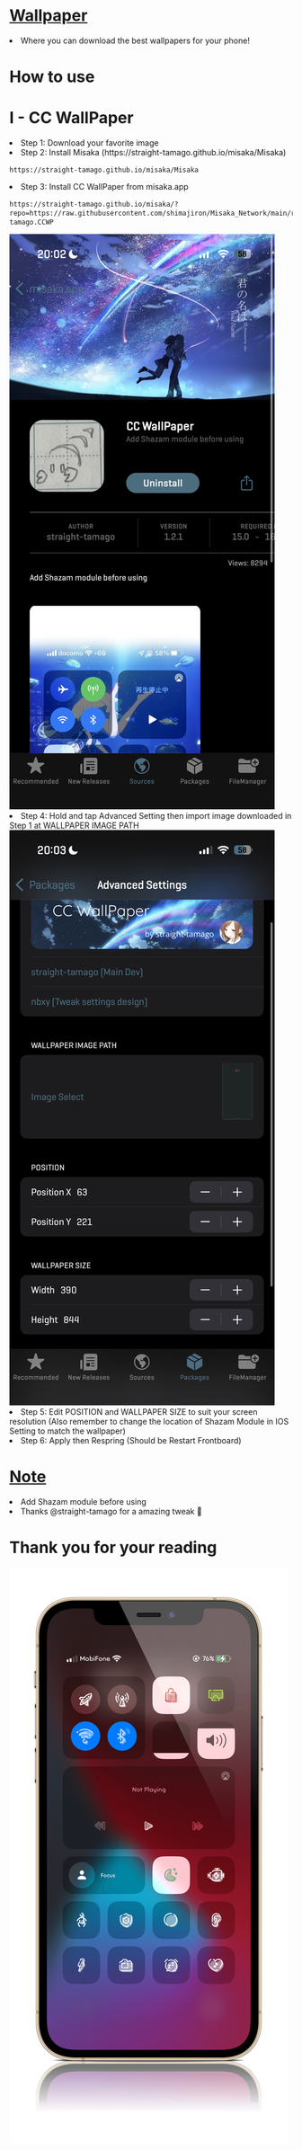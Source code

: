 [Wallpaper](https://github.com/dobabaophuc1706/Wallpaper)
=============
<li>Where you can download the best wallpapers for your phone!</li>

How to use
=============
I - CC WallPaper
=============
<li>Step 1: Download your favorite image</li>
<li>Step 2: Install Misaka (https://straight-tamago.github.io/misaka/Misaka)</li>

```
https://straight-tamago.github.io/misaka/Misaka
```

<li>Step 3: Install CC WallPaper from misaka.app</li>

```
https://straight-tamago.github.io/misaka/?repo=https://raw.githubusercontent.com/shimajiron/Misaka_Network/main/repo.json&tweak=com.straight-tamago.CCWP
```
<img src="https://github.com/dobabaophuc1706/Wallpaper/blob/main/README/Tweak.png">
<li>Step 4: Hold and tap Advanced Setting then import image downloaded in Step 1 at WALLPAPER IMAGE PATH</li>
<img src="https://github.com/dobabaophuc1706/Wallpaper/blob/main/README/AdSetting.png">
<li>Step 5: Edit POSITION and WALLPAPER SIZE to suit your screen resolution (Also remember to change the location of Shazam Module in IOS Setting to match the wallpaper)</li>
<li>Step 6: Apply then Respring (Should be Restart Frontboard)</li>

[Note](#note)
=============
<a name="note"></a>
<li>Add Shazam module before using</li>
<li>Thanks @straight-tamago for a amazing tweak 🥳</li>

Thank you for your reading
=============
<img src="https://github.com/dobabaophuc1706/misakarepo/blob/main/Images/RepoImages/ccmodios16-3.png">
